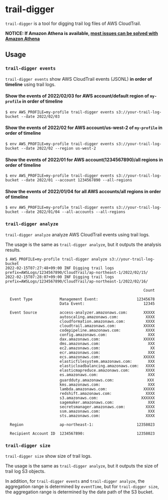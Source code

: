 # trail-digger

`trail-digger` is a tool for digging trail log files of AWS CloudTrail.

**NOTICE: If Amazon Athena is available, [most issues can be solved with Amazon Athena](https://docs.aws.amazon.com/athena/latest/ug/cloudtrail-logs.html)**

## Usage

### `trail-digger events`

`trail-digger events` show AWS CloudTrail events (JSONL) **in order of timeline** using trail logs.

#### Show the events of 2022/02/03 for AWS account/default region of `my-profile` in order of timeline

``` console
$ env AWS_PROFILE=my-profile trail-digger events s3://your-trail-log-bucket --date 2022/02/03
```

#### Show the events of 2022/02 for AWS account/us-west-2 of `my-profile` in order of timeline

``` console
$ env AWS_PROFILE=my-profile trail-digger events s3://your-trail-log-bucket --date 2022/02 --region us-west-2
```

#### Show the events of 2022/01 for AWS account(1234567890)/all regions in order of timeline

``` console
$ env AWS_PROFILE=my-profile trail-digger events s3://your-trail-log-bucket --date 2022/01 --account 1234567890 --all-regions 
```

#### Show the events of 2022/01/04 for all AWS accounts/all regions in order of timeline

``` console
$ env AWS_PROFILE=my-profile trail-digger events s3://your-trail-log-bucket --date 2022/01/04 --all-accounts --all-regions 
```

### `trail-digger analyze`

`trail-digger analyze` analyze AWS CloudTrail events using trail logs.

The usage is the same as `trail-digger analyze`, but it outputs the analysis results.

``` console
$ AWS_PROFILE=my-profile trail-digger analyze s3://your-trail-log-bucket
2022-02-15T07:27:48+09:00 INF Digging trail logs prefix=AWSLogs/1234567890/CloudTrail/ap-northeast-1/2022/02/15/
2022-02-15T07:28:07+09:00 INF Digging trail logs prefix=AWSLogs/1234567890/CloudTrail/ap-northeast-1/2022/02/16/

                                                             Count

  Event Type            Management Event:                 12345678
                        Data Event:                          12345

  Event Source          access-analyzer.amazonaws.com:       XXXXX
                        autoscaling.amazonaws.com:            XXXX
                        cloudformation.amazonaws.com:         XXXX
                        cloudtrail.amazonaws.com:            XXXXX
                        codepipeline.amazonaws.com:           XXXX
                        config.amazonaws.com:                  XXX
                        dax.amazonaws.com:                   XXXXX
                        dms.amazonaws.com:                     XXX
                        ec2.amazonaws.com:                      XX
                        ecr.amazonaws.com:                     XXX
                        ecs.amazonaws.com:                   XXXXX
                        elasticfilesystem.amazonaws.com:       XXX
                        elasticloadbalancing.amazonaws.com:   XXXX
                        elasticmapreduce.amazonaws.com:       XXXX
                        es.amazonaws.com:                      XXX
                        guardduty.amazonaws.com:             　XXX
                        kms.amazonaws.com:                     XXX
                        lambda.amazonaws.com:                XXXXX
                        redshift.amazonaws.com:               XXXX
                        s3.amazonaws.com:                   XXXXXX
                        sagemaker.amazonaws.com:               XXX
                        secretsmanager.amazonaws.com:         XXXX
                        ssm.amazonaws.com:                     XXX
                        sts.amazonaws.com:                    XXXX

  Region                ap-northeast-1:                   12358023

  Recipient Account ID  1234567890:                       12358023

```

### `trail-digger size`

`trail-digger size` show size of trail logs.

The usage is the same as `trail-digger analyze`, but it outputs the size of trail log S3 objects.

In addition, for `trail-digger events` and `trail-digger analyze`, the aggregation range is determined by `eventTime`, but for `trail-digger size`, the aggregation range is determined by the date path of the S3 bucket.
